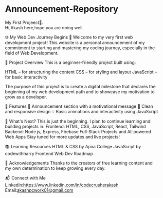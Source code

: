 # Announcement-Repository
My First Projeect🚀.<br>
Hi,Akash here,hope you are doing well.

🌐 My Web Dev Journey Begins 🚀
Welcome to my very first web development project! This website is a personal announcement of my commitment to starting and mastering my coding journey, especially in the field of Web Development.

📌 Project Overview
This is a beginner-friendly project built using:

HTML – for structuring the content
CSS – for styling and layout
JavaScript – for basic interactivity

The purpose of this project is to create a digital milestone that declares the beginning of my web development path and to showcase my motivation to grow as a developer.

🎯 Features
📰 Announcement section with a motivational message
🎨 Clean and responsive design
💡 Basic animations and interactivity using JavaScript

🚀 What's Next?
This is just the beginning. I plan to continue learning and building projects in:
Frontend: HTML, CSS, JavaScript, React, Tailwind
Backend: Node.js, Express, Firebase
Full-Stack Projects and AI-powered Web Apps
Stay tuned for more updates and live projects!

📚 Learning Resources
HTML & CSS by Apna College
JavaScript by codewithharry
Frontend Web Dev Roadmap

🙌 Acknowledgements
Thanks to the creators of free learning content and my own determination to keep growing every day.

📬 Connect with Me
LinkedIn:https://www.linkedin.com/in/codecrusherakash
Email:akashpcwork01@gmail.com

